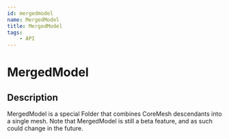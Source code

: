 ```yaml
---
id: mergedmodel
name: MergedModel
title: MergedModel
tags:
    - API
---
```


# MergedModel

## Description

MergedModel is a special Folder that combines CoreMesh descendants into a single mesh. Note that MergedModel is still a beta feature, and as such could change in the future.
